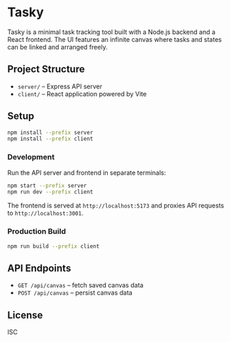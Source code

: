 # Tasky

Tasky is a minimal task tracking tool built with a Node.js backend and a React frontend. The UI features an infinite canvas where tasks and states can be linked and arranged freely.

## Project Structure

- `server/` – Express API server
- `client/` – React application powered by Vite

## Setup

```bash
npm install --prefix server
npm install --prefix client
```

### Development

Run the API server and frontend in separate terminals:

```bash
npm start --prefix server
npm run dev --prefix client
```

The frontend is served at `http://localhost:5173` and proxies API requests to `http://localhost:3001`.

### Production Build

```bash
npm run build --prefix client
```

## API Endpoints

- `GET /api/canvas` – fetch saved canvas data
- `POST /api/canvas` – persist canvas data

## License

ISC
